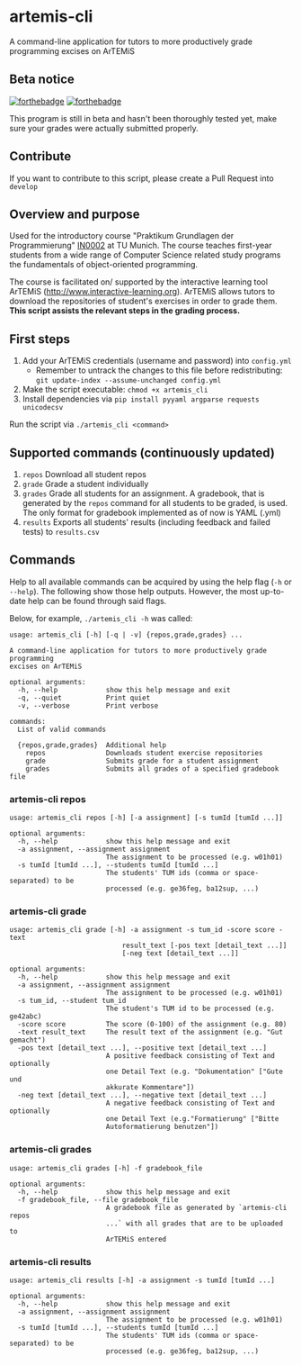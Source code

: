 # artemis-cli
A command-line application for tutors to more productively grade programming excises on ArTEMiS

## Beta notice
[![forthebadge](https://forthebadge.com/images/badges/fuck-it-ship-it.svg)](https://forthebadge.com) [![forthebadge](https://forthebadge.com/images/badges/60-percent-of-the-time-works-every-time.svg)](https://forthebadge.com)

This program is still in beta and hasn't been thoroughly tested yet, make sure your grades were actually submitted properly.

## Contribute
If you want to contribute to this script, please create a Pull Request into `develop`

## Overview and purpose
Used for the introductory course "Praktikum Grundlagen der Programmierung"
[IN0002](https://campus.tum.de/tumonline/wbModHb.wbShowMHBReadOnly?pKnotenNr=452806) at TU Munich.
The course teaches first-year students from a wide range of Computer Science related study programs
the fundamentals of object-oriented programming.

The course is facilitated on/ supported by the interactive learning tool ArTEMiS
(http://www.interactive-learning.org). ArTEMiS allows tutors to download the repositories of student's
exercises in order to grade them. **This script assists the relevant steps in the grading process.**

## First steps
1. Add your ArTEMiS credentials (username and password) into `config.yml`
   * Remember to untrack the changes to this file before redistributing: `git update-index --assume-unchanged config.yml`
2. Make the script executable: `chmod +x artemis_cli`
3. Install dependencies via `pip install pyyaml argparse requests unicodecsv`

Run the script via `./artemis_cli <command>`


## Supported commands (continuously updated)
1. `repos`  Download all student repos
2. `grade`  Grade a student individually
3. `grades` Grade all students for an assignment. A gradebook, that is generated by the `repos` command for all
students to be graded, is used. The only format for gradebook implemented as of now is YAML (.yml)
4. `results` Exports all students' results (including feedback and failed tests) to `results.csv`

## Commands
Help to all available commands can be acquired by using the help flag (`-h` or `--help`).
The following show those help outputs. However, the most up-to-date help can be found through said flags.

Below, for example, `./artemis_cli -h` was called:
```
usage: artemis_cli [-h] [-q | -v] {repos,grade,grades} ...

A command-line application for tutors to more productively grade programming
excises on ArTEMiS

optional arguments:
  -h, --help            show this help message and exit
  -q, --quiet           Print quiet
  -v, --verbose         Print verbose

commands:
  List of valid commands

  {repos,grade,grades}  Additional help
    repos               Downloads student exercise repositories
    grade               Submits grade for a student assignment
    grades              Submits all grades of a specified gradebook file
```

### artemis-cli repos

```
usage: artemis_cli repos [-h] [-a assignment] [-s tumId [tumId ...]]

optional arguments:
  -h, --help            show this help message and exit
  -a assignment, --assignment assignment
                        The assignment to be processed (e.g. w01h01)
  -s tumId [tumId ...], --students tumId [tumId ...]
                        The students' TUM ids (comma or space-separated) to be
                        processed (e.g. ge36feg, ba12sup, ...)
```

### artemis-cli grade

```
usage: artemis_cli grade [-h] -a assignment -s tum_id -score score -text
                            result_text [-pos text [detail_text ...]]
                            [-neg text [detail_text ...]]

optional arguments:
  -h, --help            show this help message and exit
  -a assignment, --assignment assignment
                        The assignment to be processed (e.g. w01h01)
  -s tum_id, --student tum_id
                        The student's TUM id to be processed (e.g. ge42abc)
  -score score          The score (0-100) of the assignment (e.g. 80)
  -text result_text     The result text of the assignment (e.g. "Gut gemacht")
  -pos text [detail_text ...], --positive text [detail_text ...]
                        A positive feedback consisting of Text and optionally
                        one Detail Text (e.g. "Dokumentation" ["Gute und
                        akkurate Kommentare"])
  -neg text [detail_text ...], --negative text [detail_text ...]
                        A negative feedback consisting of Text and optionally
                        one Detail Text (e.g."Formatierung" ["Bitte
                        Autoformatierung benutzen"])
```

### artemis-cli grades
```
usage: artemis_cli grades [-h] -f gradebook_file

optional arguments:
  -h, --help            show this help message and exit
  -f gradebook_file, --file gradebook_file
                        A gradebook file as generated by `artemis-cli repos
                        ...` with all grades that are to be uploaded to
                        ArTEMiS entered
```

### artemis-cli results
```
usage: artemis_cli results [-h] -a assignment -s tumId [tumId ...]

optional arguments:
  -h, --help            show this help message and exit
  -a assignment, --assignment assignment
                        The assignment to be processed (e.g. w01h01)
  -s tumId [tumId ...], --students tumId [tumId ...]
                        The students' TUM ids (comma or space-separated) to be
                        processed (e.g. ge36feg, ba12sup, ...)
```
